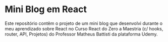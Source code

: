 # Mini Blog em React

Este repositório contêm o projeto de um mini blog que desenvolvi durante o meu aprendizado sobre React no Curso React do Zero a Maestria (c/ hooks, router, API, Projetos) do Professor Matheus Battisti da plataforma Udemy.
 
